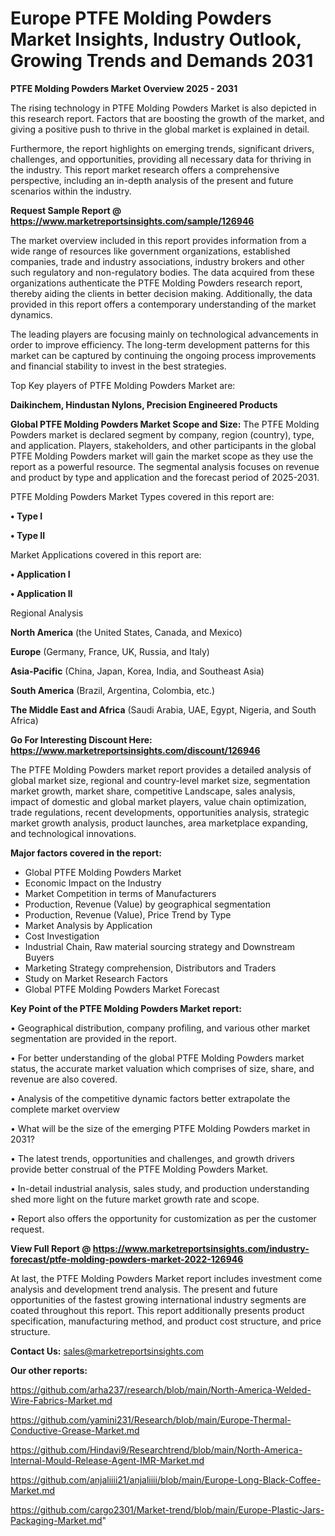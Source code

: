 # Europe PTFE Molding Powders Market Insights, Industry Outlook, Growing Trends and Demands 2031

<Strong> PTFE Molding Powders Market Overview 2025 - 2031</strong>

The rising technology in PTFE Molding Powders Market is also depicted in this research report. Factors that are boosting the growth of the market, and giving a positive push to thrive in the global market is explained in detail.

Furthermore, the report highlights on emerging trends, significant drivers, challenges, and opportunities, providing all necessary data for thriving in the industry. This report market research offers a comprehensive perspective, including an in-depth analysis of the present and future scenarios within the industry.

<strong>Request Sample Report @ <a href=https://www.marketreportsinsights.com/sample/126946>https://www.marketreportsinsights.com/sample/126946</a></strong>

The market overview included in this report provides information from a wide range of resources like government organizations, established companies, trade and industry associations, industry brokers and other such regulatory and non-regulatory bodies. The data acquired from these organizations authenticate the PTFE Molding Powders research report, thereby aiding the clients in better decision making. Additionally, the data provided in this report offers a contemporary understanding of the market dynamics.

The leading players are focusing mainly on technological advancements in order to improve efficiency. The long-term development patterns for this market can be captured by continuing the ongoing process improvements and financial stability to invest in the best strategies.

Top Key players of PTFE Molding Powders Market are:

<strong>Daikinchem, Hindustan Nylons, Precision Engineered Products</strong>

<strong><b>Global PTFE Molding Powders Market Scope and Size:</b></strong>
The PTFE Molding Powders market is declared segment by company, region (country), type, and application. Players, stakeholders, and other participants in the global PTFE Molding Powders market will gain the market scope as they use the report as a powerful resource. The segmental analysis focuses on revenue and product by type and application and the forecast period of 2025-2031.

PTFE Molding Powders Market Types covered in this report are:

<strong>• Type I

• Type II</strong>

Market Applications covered in this report are:

<strong>• Application I

• Application II</strong> 

Regional Analysis

<strong>North America</strong> (the United States, Canada, and Mexico)

<strong>Europe</strong> (Germany, France, UK, Russia, and Italy)

<strong>Asia-Pacific</strong> (China, Japan, Korea, India, and Southeast Asia)

<strong>South America</strong> (Brazil, Argentina, Colombia, etc.)

<strong>The Middle East and Africa</strong> (Saudi Arabia, UAE, Egypt, Nigeria, and South Africa)

<strong>Go For Interesting Discount Here: <a href=https://www.marketreportsinsights.com/discount/126946>https://www.marketreportsinsights.com/discount/126946</a></strong>

The PTFE Molding Powders market report provides a detailed analysis of global market size, regional and country-level market size, segmentation market growth, market share, competitive Landscape, sales analysis, impact of domestic and global market players, value chain optimization, trade regulations, recent developments, opportunities analysis, strategic market growth analysis, product launches, area marketplace expanding, and technological innovations.

<strong><b>Major factors covered in the report:</b></strong>
<ul>
  <li>Global PTFE Molding Powders Market </li>
  <li>Economic Impact on the Industry</li>
  <li>Market Competition in terms of Manufacturers</li>
  <li>Production, Revenue (Value) by geographical segmentation</li>
  <li>Production, Revenue (Value), Price Trend by Type</li>
  <li>Market Analysis by Application</li>
  <li>Cost Investigation</li>
  <li>Industrial Chain, Raw material sourcing strategy and Downstream Buyers</li>
  <li>Marketing Strategy comprehension, Distributors and Traders</li>
  <li>Study on Market Research Factors</li>
  <li>Global PTFE Molding Powders Market Forecast</li>
</ul>

<strong><b>Key Point of the PTFE Molding Powders Market report:</b></strong>

• Geographical distribution, company profiling, and various other market segmentation are provided in the report.

• For better understanding of the global PTFE Molding Powders market status, the accurate market valuation which comprises of size, share, and revenue are also covered.

• Analysis of the competitive dynamic factors better extrapolate the complete market overview

• What will be the size of the emerging PTFE Molding Powders market in 2031?

• The latest trends, opportunities and challenges, and growth drivers provide better construal of the PTFE Molding Powders Market.

• In-detail industrial analysis, sales study, and production understanding shed more light on the future market growth rate and scope.

• Report also offers the opportunity for customization as per the customer request.

<strong><b>View Full Report @ <a href=https://www.marketreportsinsights.com/industry-forecast/ptfe-molding-powders-market-2022-126946>https://www.marketreportsinsights.com/industry-forecast/ptfe-molding-powders-market-2022-126946</a></b></strong>


At last, the PTFE Molding Powders Market report includes investment come analysis and development trend analysis. The present and future opportunities of the fastest growing international industry segments are coated throughout this report. This report additionally presents product specification, manufacturing method, and product cost structure, and price structure.

<strong>Contact Us:</strong>
sales@marketreportsinsights.com

<strong>Our other reports:</strong>

<a href=https://github.com/arha237/research/blob/main/North-America-Welded-Wire-Fabrics-Market.md>https://github.com/arha237/research/blob/main/North-America-Welded-Wire-Fabrics-Market.md</a>

<a href=https://github.com/yamini231/Research/blob/main/Europe-Thermal-Conductive-Grease-Market.md>https://github.com/yamini231/Research/blob/main/Europe-Thermal-Conductive-Grease-Market.md</a>

<a href=https://github.com/Hindavi9/Researchtrend/blob/main/North-America-Internal-Mould-Release-Agent-IMR-Market.md>https://github.com/Hindavi9/Researchtrend/blob/main/North-America-Internal-Mould-Release-Agent-IMR-Market.md</a>

<a href=https://github.com/anjaliiii21/anjaliiii/blob/main/Europe-Long-Black-Coffee-Market.md>https://github.com/anjaliiii21/anjaliiii/blob/main/Europe-Long-Black-Coffee-Market.md</a>

<a href=https://github.com/cargo2301/Market-trend/blob/main/Europe-Plastic-Jars-Packaging-Market.md>https://github.com/cargo2301/Market-trend/blob/main/Europe-Plastic-Jars-Packaging-Market.md</a>"

